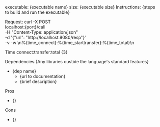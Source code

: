 executable: {executable name}
size: {executable size}
Instructions:
{steps to build and run the executable}

Request:
curl -X POST \
localhost:{port}/call \
-H "Content-Type: application/json" \
-d '{"url": "http://localhost:8080/resp"}' \
-v -w \\n%{time_connect}:%{time_starttransfer}:%{time_total}\\n

Time
connect:transfer:total
{3}

Dependencies
{Any libraries oustide the language's standard features}
- {dep name}
    - {url to documentation}
    - {brief description}

Pros
- {}

Cons
- {}